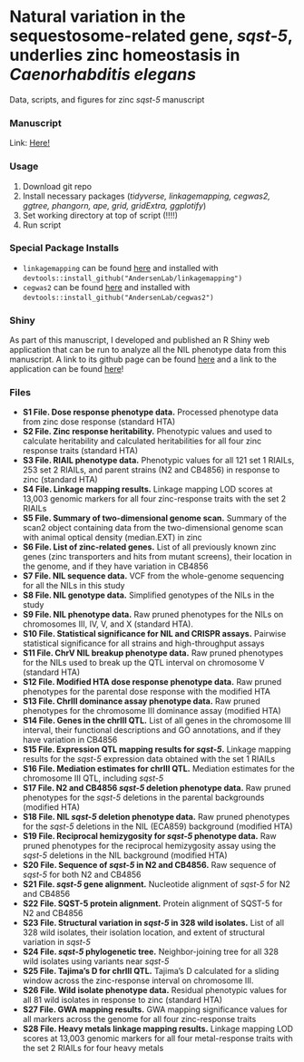 # Natural variation in the sequestosome-related gene, *sqst-5*, underlies zinc homeostasis in *Caenorhabditis elegans*
Data, scripts, and figures for zinc *sqst-5* manuscript

### Manuscript
Link: [Here!](https://journals.plos.org/plosgenetics/article?id=10.1371/journal.pgen.1008986)

### Usage
1. Download git repo
2. Install necessary packages (*tidyverse, linkagemapping, cegwas2, ggtree, phangorn, ape, grid, gridExtra, ggplotify*)
3. Set working directory at top of script (!!!!)
4. Run script

### Special Package Installs
- `linkagemapping` can be found [here](https://github.com/AndersenLab/linkagemapping) and installed with `devtools::install_github("AndersenLab/linkagemapping")`
- `cegwas2` can be found [here](https://github.com/AndersenLab/cegwas2) and installed with `devtools::install_github("AndersenLab/cegwas2")`

### Shiny
As part of this manuscript, I developed and published an R Shiny web application that can be run to analyze all the NIL phenotype data from this manuscript. A link to its github page can be found [here](https://github.com/katiesevans/finemap_NIL) and a link to the application can be found [here](https://katiesevans9.shinyapps.io/QTL_NIL/)!

### Files
- **S1 File. Dose response phenotype data.** Processed phenotype data from zinc dose response (standard HTA)
- **S2 File. Zinc response heritability.** Phenotypic values and used to calculate heritability and calculated heritabilities for all four zinc response traits (standard HTA)
- **S3 File. RIAIL phenotype data.** Phenotypic values for all 121 set 1 RIAILs, 253 set 2 RIAILs, and parent strains (N2 and CB4856) in response to zinc (standard HTA) 
- **S4 File. Linkage mapping results.** Linkage mapping LOD scores at 13,003 genomic markers for all four zinc-response traits with the set 2 RIAILs 
- **S5 File. Summary of two-dimensional genome scan.** Summary of the scan2 object containing data from the two-dimensional genome scan with animal optical density (median.EXT) in zinc 
- **S6 File. List of zinc-related genes.** List of all previously known zinc genes (zinc transporters and hits from mutant screens), their location in the genome, and if they have variation in CB4856 
- **S7 File. NIL sequence data.** VCF from the whole-genome sequencing for all the NILs in this study 
- **S8 File. NIL genotype data.** Simplified genotypes of the NILs in the study 
- **S9 File. NIL phenotype data.** Raw pruned phenotypes for the NILs on chromosomes III, IV, V, and X (standard HTA). 
- **S10 File. Statistical significance for NIL and CRISPR assays.** Pairwise statistical significance for all strains and high-throughput assays 
- **S11 File. ChrV NIL breakup phenotype data.** Raw pruned phenotypes for the NILs used to break up the QTL interval on chromosome V (standard HTA) 
- **S12 File. Modified HTA dose response phenotype data.** Raw pruned phenotypes for the parental dose response with the modified HTA  
- **S13 File. ChrIII dominance assay phenotype data.** Raw pruned phenotypes for the chromosome III dominance assay (modified HTA) 
- **S14 File. Genes in the chrIII QTL.** List of all genes in the chromosome III interval, their functional descriptions and GO annotations, and if they have variation in CB4856 
- **S15 File. Expression QTL mapping results for *sqst-5*.** Linkage mapping results for the *sqst-5* expression data obtained with the set 1 RIAILs 
- **S16 File. Mediation estimates for chrIII QTL.** Mediation estimates for the chromosome III QTL, including *sqst-5* 
- **S17 File. N2 and CB4856 *sqst-5* deletion phenotype data.** Raw pruned phenotypes for the *sqst-5* deletions in the parental backgrounds (modified HTA) 
- **S18 File. NIL *sqst-5* deletion phenotype data.** Raw pruned phenotypes for the *sqst-5* deletions in the NIL (ECA859) background (modified HTA) 
- **S19 File. Reciprocal hemizygosity for *sqst-5* phenotype data.** Raw pruned phenotypes for the reciprocal hemizygosity assay using the *sqst-5* deletions in the NIL background (modified HTA) 
- **S20 File. Sequence of *sqst-5* in N2 and CB4856.** Raw sequence of *sqst-5* for both N2 and CB4856 
- **S21 File. *sqst-5* gene alignment.** Nucleotide alignment of *sqst-5* for N2 and CB4856 
- **S22 File. SQST-5 protein alignment.** Protein alignment of SQST-5 for N2 and CB4856 
- **S23 File. Structural variation in *sqst-5* in 328 wild isolates.** List of all 328 wild isolates, their isolation location, and extent of structural variation in *sqst-5* 
- **S24 File. *sqst-5* phylogenetic tree.** Neighbor-joining tree for all 328 wild isolates using variants near *sqst-5*
- **S25 File. Tajima’s D for chrIII QTL.** Tajima’s D calculated for a sliding window across the zinc-response interval on chromosome III.
- **S26 File. Wild isolate phenotype data.** Residual phenotypic values for all 81 wild isolates in response to zinc (standard HTA) 
- **S27 File. GWA mapping results.** GWA mapping significance values for all markers across the genome for all four zinc-response traits
- **S28 File. Heavy metals linkage mapping results.** Linkage mapping LOD scores at 13,003 genomic markers for all four metal-response traits with the set 2 RIAILs for four heavy metals

